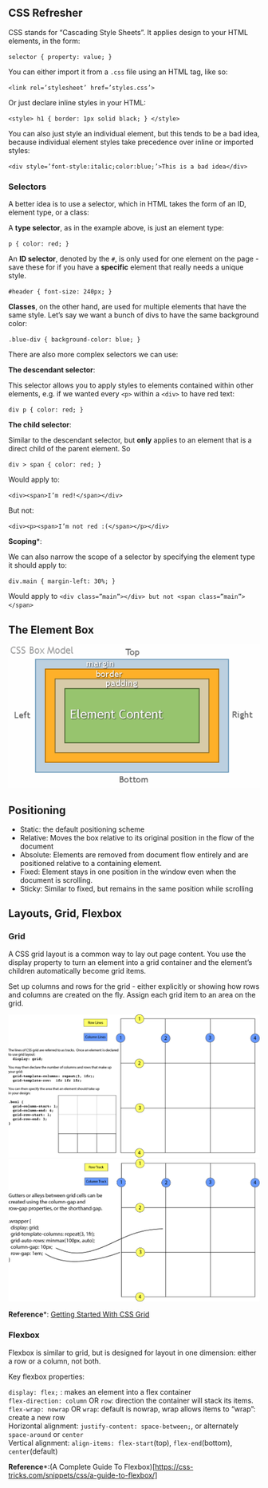 ## CSS Refresher

CSS stands for “Cascading Style Sheets”. It applies design to your HTML elements, in the form:

`selector {
property: value;
}`

You can either import it from a `.css` file using an HTML tag, like so:

`<link rel=’stylesheet’ href=’styles.css’>`

Or just declare inline styles in your HTML:

`<style>
  h1 {
    border: 1px solid black;
  }
</style>`


You can also just style an individual element, but this tends to be a bad idea, because individual element styles take precedence over inline or imported styles:

`<div style=’font-style:italic;color:blue;’>This is a bad idea</div>`

### Selectors

A better idea is to use a selector, which in HTML takes the form of an ID, element type, or a class:

A **type selector**, as in the example above, is just an element type:

`p {
  color: red;
}`

An **ID selector**, denoted by the `#`, is only used for one element on the page - save these for if you have a **specific** element that really needs a unique style.

`#header {
  font-size: 240px;
}`


**Classes**, on the other hand, are used for multiple elements that have the same style. Let’s say we want a bunch of divs to have the same background color:

`.blue-div {
  background-color: blue;
}`


There are also more complex selectors we can use:

**The descendant selector**:

This selector allows you to apply styles to elements contained within other elements, e.g. if we wanted every `<p>` within a `<div>` to have red text:

`div p {
  color: red;
}`

**The child selector**:

Similar to the descendant selector, but **only** applies to an element that is a direct child of the parent element. So

`div > span {
  color: red;
}`

Would apply to:

`<div><span>I’m red!</span></div>`

But not:

`<div><p><span>I’m not red :(</span></p></div>`

**Scoping***:

We can also narrow the scope of a selector by specifying the element type it should apply to:

`div.main {
  margin-left: 30%;
}`

Would apply to `<div class=”main”></div> but not <span class=”main”></span>`

## The Element Box

![The CSS Element Box](img/element_box.png)

## Positioning

- Static: the default positioning scheme
- Relative: Moves the box relative to its original position in the flow of the document
- Absolute: Elements are removed from document flow entirely and are positioned relative to a containing element.
- Fixed: Element stays in one position in the window even when the document is scrolling.
- Sticky: Similar to fixed, but remains in the same position while scrolling

## Layouts, Grid, Flexbox

### Grid

A CSS grid layout is a common way to lay out page content. You use the display property to turn an element into a grid container and the element’s children automatically become grid items.

Set up columns and rows for the grid - either explicitly or showing how rows and columns are created on the fly. Assign each grid item to an area on the grid.

![The CSS Grid](img/cssGrid.png)
![CSS Grid 2](img/cssGrid2.png)

**Reference***: [Getting Started With CSS Grid](https://css-tricks.com/getting-started-css-grid/)

### Flexbox

Flexbox is similar to grid, but is designed for layout in one dimension: either a row or a column, not both.

Key flexbox properties:

`display: flex;` : makes an element into a flex container  
`flex-direction: column` OR `row`: direction the container will stack its items.  
`flex-wrap: nowrap` OR `wrap`: default is nowrap, wrap allows items to “wrap”: create a new row  
Horizontal alignment: `justify-content: space-between;`, or alternately `space-around` or `center`  
Vertical alignment: `align-items: flex-start`(top), `flex-end`(bottom), `center`(default)  


**Reference***:(A Complete Guide To Flexbox)[https://css-tricks.com/snippets/css/a-guide-to-flexbox/]

